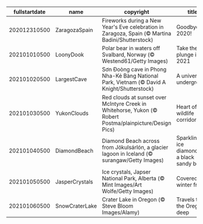 |fullstartdate|name|copyright|title|image|
|--|--|--|--|--|
202012310500|ZaragozaSpain|Fireworks during a New Year's Eve celebration in Zaragoza, Spain (© Martina Badini/Shutterstock)|Goodbye, 2020!|![](/en-CA/2021/01/202012310500ZaragozaSpain.jpg)|
202101010500|LoonyDook|Polar bear in waters off Svalbard, Norway (© Westend61/Getty Images)|Take the plunge into 2021|![](/en-CA/2021/01/202101010500LoonyDook.jpg)|
202101020500|LargestCave|Sơn Đoòng cave in Phong Nha-Kẻ Bàng National Park, Vietnam (© David A Knight/Shutterstock)|A universe underground|![](/en-CA/2021/01/202101020500LargestCave.jpg)|
202101030500|YukonClouds|Red clouds at sunset over McIntyre Creek in Whitehorse, Yukon (© Robert Postma/plainpicture/Design Pics)|Heart of the wildlife corridor|![](/en-CA/2021/01/202101030500YukonClouds.jpg)|
202101040500|DiamondBeach|Diamond Beach across from Jökulsárlón, a glacier lagoon in Iceland (© surangaw/Getty Images)|Sparkling ice diamonds on a black sandy beach|![](/en-CA/2021/01/202101040500DiamondBeach.jpg)|
202101050500|JasperCrystals|Ice crystals, Japser National Park, Alberta (© Mint Images/Art Wolfe/Getty Images)|Covered in winter frost|![](/en-CA/2021/01/202101050500JasperCrystals.jpg)|
202101060500|SnowCraterLake|Crater Lake in Oregon (© Steve Bloom Images/Alamy)|Travels to the Oregon deep|![](/en-CA/2021/01/202101060500SnowCraterLake.jpg)|
